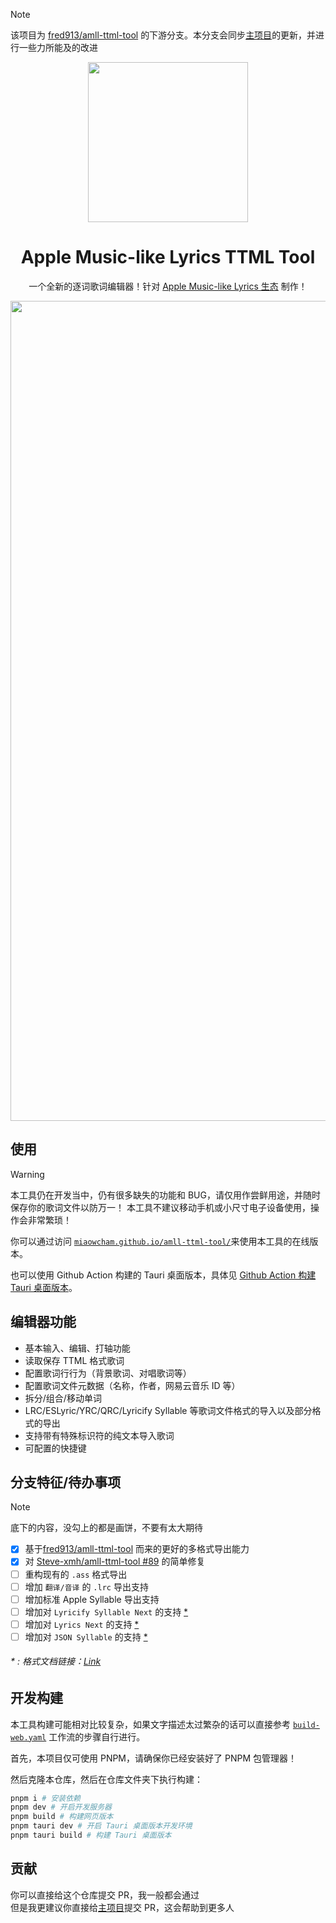 > [!note] 
> 该项目为 [fred913/amll-ttml-tool](https://github.com/fred913/amll-ttml-tool) 的下游分支。本分支会同步[主项目](https://github.com/steve-xmh/amll-ttml-tool)的更新，并进行一些力所能及的改进

<div align=center>

<img src="./public/logo.svg" align="center" width="256">

# Apple Music-like Lyrics TTML Tool

一个全新的逐词歌词编辑器！针对 [Apple Music-like Lyrics 生态](https://github.com/Steve-xmh/applemusic-like-lyrics) 制作！

<img width="1312" alt="image" src="https://github.com/user-attachments/assets/4db81b29-df0c-4f6e-819a-3b956b28247c">

</div>

## 使用

> [!WARNING]
> 本工具仍在开发当中，仍有很多缺失的功能和 BUG，请仅用作尝鲜用途，并随时保存你的歌词文件以防万一！
> 本工具不建议移动手机或小尺寸电子设备使用，操作会非常繁琐！

你可以通过访问 [`miaowcham.github.io/amll-ttml-tool/`](miaowcham.github.io/amll-ttml-tool/)来使用本工具的在线版本。

也可以使用 Github Action 构建的 Tauri 桌面版本，具体见 [Github Action 构建 Tauri 桌面版本](https://github.com/MiaowCham/amll-ttml-tool/actions/workflows/build-test.yaml)。

## 编辑器功能

- 基本输入、编辑、打轴功能
- 读取保存 TTML 格式歌词
- 配置歌词行行为（背景歌词、对唱歌词等）
- 配置歌词文件元数据（名称，作者，网易云音乐 ID 等）
- 拆分/组合/移动单词
- LRC/ESLyric/YRC/QRC/Lyricify Syllable 等歌词文件格式的导入以及部分格式的导出
- 支持带有特殊标识符的纯文本导入歌词
- 可配置的快捷键

## 分支特征/待办事项

> [!note]  
> 底下的内容，没勾上的都是画饼，不要有太大期待

- [x] 基于[fred913/amll-ttml-tool](https://github.com/fred913/amll-ttml-tool) 而来的更好的多格式导出能力
- [x] 对 [Steve-xmh/amll-ttml-tool #89](https://github.com/Steve-xmh/amll-ttml-tool/issues/89) 的简单修复
- [ ] 重构现有的 `.ass` 格式导出
- [ ] 增加 `翻译/音译` 的 `.lrc` 导出支持
- [ ] 增加标准 Apple Syllable 导出支持
- [ ] 增加对 `Lyricify Syllable Next` 的支持 [*](#--格式文档链接httpsgithubcommiaowchamrepository_for_miaowchamtreemaindocs)
- [ ] 增加对 `Lyrics Next` 的支持 [*](#--格式文档链接httpsgithubcommiaowchamrepository_for_miaowchamtreemaindocs)
- [ ] 增加对 `JSON Syllable` 的支持 [*](#--格式文档链接httpsgithubcommiaowchamrepository_for_miaowchamtreemaindocs)

###### * : 格式文档链接：[Link](https://github.com/MiaowCham/Repository_for_MiaowCham/tree/main/docs)

## 开发构建

本工具构建可能相对比较复杂，如果文字描述太过繁杂的话可以直接参考 [`build-web.yaml`](.github/workflows/build-web.yaml) 工作流的步骤自行进行。

首先，本项目仅可使用 PNPM，请确保你已经安装好了 PNPM 包管理器！

然后克隆本仓库，然后在仓库文件夹下执行构建：

```bash
pnpm i # 安装依赖
pnpm dev # 开启开发服务器
pnpm build # 构建网页版本
pnpm tauri dev # 开启 Tauri 桌面版本开发环境
pnpm tauri build # 构建 Tauri 桌面版本
```

## 贡献

你可以直接给这个仓库提交 PR，我一般都会通过  
但是我更建议你直接给[主项目](https://github.com/steve-xmh/amll-ttml-tool)提交 PR，这会帮助到更多人
